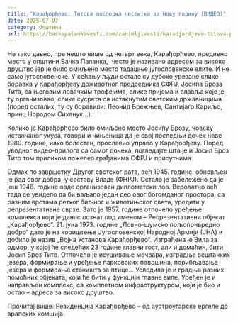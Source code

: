 ```yaml
---
title: "Карађорђево: Титова последња честитка за Нову годину (ВИДЕО)"
date: 2025-07-07
category: Општина
url: https://backapalankavesti.com/zanimljivosti/karadjordjevo-titova-poslednja-cestitka-za-novu-godinu/
---
```


Не тако давно, пре нешто више од четврт века, Карађорђево, предивно место у општини Бачка Паланка,  често је називано адресом за високо друштво јер је било омиљено место тадашње југословенске елите. И не само југословенске. У сећању људи остале су дубоко урезане слике боравка у Карађорђеву доживотног председника СФРЈ, Јосипа Броза Тита, са његовим ловачким трофејима, слике пријема и славља које је ту организовао, слике сусрета са истакнутим светским државницима (поред осталих, ту су боравили: Леонид Брежњев, Сантијаго Кариљо, принц Нородом Сиханук…).

Колико је Карађорђево било омиљено место Јосипу Брозу, човеку истанчаног укуса, говори и чињеница да је свој последњи дочек нове 1980. године, иако болестан, прославио управо у Карађорђеву. Поред уводног видео-прилога са самог дочека, погледајте шта је и Јосип Броз Тито том приликом пожелео грађанима СФРЈ и присутнима.

Одмах по завршетку Другог светског рата, већ 1945. године, обновљен је рад овог добра, у саставу Владе (ФНРЈ). Остало је забележено да је још 1948. године овде организован дипломатски лов. Вероватно већ тада се увидело да би ваљало један део овог богомданог простора, са разним врстама ретког биљног и животињског света, уредити у репрезентативне сврхе. Зато је 1957. године отпочело уређење комплекса који је данас познат под именом – Репрезентативни објекат „Карађорђево“. 21. јуна 1973. године „Ловно-шумско пољопривредно добро“ дато је на кориштење Југословенској Народној Армији (ЈНА) и добило је назив „Војна Установа Карађорђево“. Изграђена је Вила за одмор, у којој ће следећих 23 године главни гост, али и домаћин, бити Јосип Броз Тито. Отпочело је исушивање мочвара, изградња вештачких језера, формирање и уређење парковских површина, порибљавање језера и формирање станишта за птице… Уследила је и градња разних помоћних објеката, који ће бити у функцији главне виле. Уређен је и направљен комплекс, са комплетном инфраструктуром, који је био и остао – адреса за високо друштво.

Прочитај више: Резиденција Карађорђево – од аустроугарске ергеле до арапских комшија
